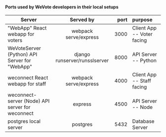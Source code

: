 #### Ports used by WeVote developers in their local setups

| Server                                           |           Served by           | port | purpose                    |
|--------------------------------------------------|:-----------------------------:|-----:|:---------------------------|
| "WebApp" React webapp for voters                 |     webpack serve/express     | 3000 | Client App -- Voter facing |
| WeVoteServer (Python) API Server for "WebApp"    | django runserver/runsslserver | 8000 | API Server -- Python       |
| weconnect React webapp for staff                 |     webpack serve/express     | 4000 | Client App -- Staff facing | 
| weconnect-server (Node) API server for weconnect |            express            | 4500 | API Server -- Node         | 
| postgres local server                            |           postgres            | 5432 | Database Server            | 

